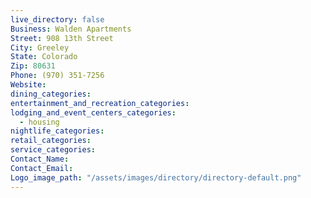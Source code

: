 ```yaml
---
live_directory: false
Business: Walden Apartments
Street: 908 13th Street
City: Greeley
State: Colorado
Zip: 80631
Phone: (970) 351-7256
Website:
dining_categories:
entertainment_and_recreation_categories:
lodging_and_event_centers_categories:
  - housing
nightlife_categories:
retail_categories:
service_categories:
Contact_Name:
Contact_Email:
Logo_image_path: "/assets/images/directory/directory-default.png"
---
```



